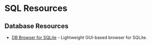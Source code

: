 # SQL Resources

## Database Resources

- [DB Browser for SQLite](https://sqlitebrowser.org/) - Lightweight GUI-based browser for SQLite.
